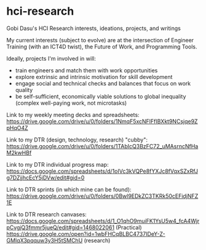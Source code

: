 # hci-research
Gobi Dasu's HCI Research interests, ideations, projects, and writings

My current interests (subject to evolve) are at the intersection of Engineer Training (with an ICT4D twist), the Future of Work, and Programming Tools.

Ideally, projects I'm involved in will:
- train engineers and match them with work opportunities
- explore extrinsic and intrinsic motivation for skill development
- engage social and technical checks and balances that focus on work quality
- be self-sufficient, economically viable solutions to global inequality (complex well-paying work, not microtasks)

Link to my weekly meeting decks and spreadsheets:
https://drive.google.com/drive/u/0/folders/1NmqF5xcNFlFfIBXkt9NCsjqe9ZpHqO4Z

Link to my DTR (design, technology, research) "cubby": https://drive.google.com/drive/u/0/folders/1TAbIcQ3BzFC72_uMAsrncNfHaM2kwHBf

Link to my DTR individual progress map:
https://docs.google.com/spreadsheets/d/1oIVc3kVQPe8fYXJc8fVqxSZxRfJg7DZjjhcEcY5jDVw/edit#gid=0

Link to DTR sprints (in which mine can be found):
https://drive.google.com/drive/u/0/folders/0Bwl9EDkZC3TKRk50cEFidjNFZ1E

Link to DTR research canvases: 
https://docs.google.com/spreadsheets/d/1_O1qhO9muiFK1YsU5w4_fcA4WjrpCvgjQ3fmmr5jueQ/edit#gid=1468022061 (Practical)
https://drive.google.com/open?id=1wbFHCqBLBC4737IDeY-Z-GMIqX3pqquw3y3H5tSMChU (research)
